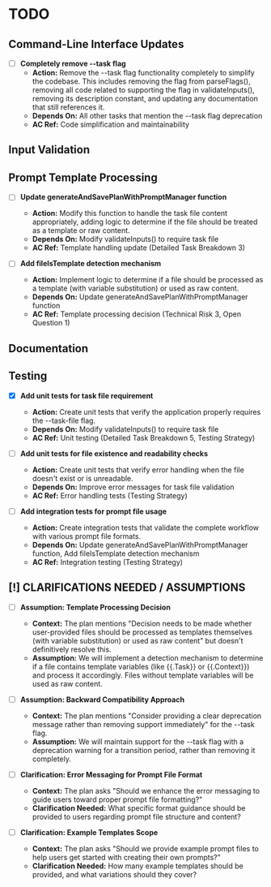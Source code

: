 # TODO

## Command-Line Interface Updates
- [ ] **Completely remove --task flag**
  - **Action:** Remove the --task flag functionality completely to simplify the codebase. This includes removing the flag from parseFlags(), removing all code related to supporting the flag in validateInputs(), removing its description constant, and updating any documentation that still references it.
  - **Depends On:** All other tasks that mention the --task flag deprecation
  - **AC Ref:** Code simplification and maintainability

## Input Validation

## Prompt Template Processing
- [ ] **Update generateAndSavePlanWithPromptManager function**
  - **Action:** Modify this function to handle the task file content appropriately, adding logic to determine if the file should be treated as a template or raw content.
  - **Depends On:** Modify validateInputs() to require task file
  - **AC Ref:** Template handling update (Detailed Task Breakdown 3)

- [ ] **Add fileIsTemplate detection mechanism**
  - **Action:** Implement logic to determine if a file should be processed as a template (with variable substitution) or used as raw content.
  - **Depends On:** Update generateAndSavePlanWithPromptManager function
  - **AC Ref:** Template processing decision (Technical Risk 3, Open Question 1)

## Documentation


## Testing
- [x] **Add unit tests for task file requirement**
  - **Action:** Create unit tests that verify the application properly requires the --task-file flag.
  - **Depends On:** Modify validateInputs() to require task file
  - **AC Ref:** Unit testing (Detailed Task Breakdown 5, Testing Strategy)

- [ ] **Add unit tests for file existence and readability checks**
  - **Action:** Create unit tests that verify error handling when the file doesn't exist or is unreadable.
  - **Depends On:** Improve error messages for task file validation
  - **AC Ref:** Error handling tests (Testing Strategy)

- [ ] **Add integration tests for prompt file usage**
  - **Action:** Create integration tests that validate the complete workflow with various prompt file formats.
  - **Depends On:** Update generateAndSavePlanWithPromptManager function, Add fileIsTemplate detection mechanism
  - **AC Ref:** Integration testing (Testing Strategy)

## [!] CLARIFICATIONS NEEDED / ASSUMPTIONS

- [ ] **Assumption: Template Processing Decision**
  - **Context:** The plan mentions "Decision needs to be made whether user-provided files should be processed as templates themselves (with variable substitution) or used as raw content" but doesn't definitively resolve this.
  - **Assumption:** We will implement a detection mechanism to determine if a file contains template variables (like {{.Task}} or {{.Context}}) and process it accordingly. Files without template variables will be used as raw content.

- [ ] **Assumption: Backward Compatibility Approach**
  - **Context:** The plan mentions "Consider providing a clear deprecation message rather than removing support immediately" for the --task flag.
  - **Assumption:** We will maintain support for the --task flag with a deprecation warning for a transition period, rather than removing it completely.

- [ ] **Clarification: Error Messaging for Prompt File Format**
  - **Context:** The plan asks "Should we enhance the error messaging to guide users toward proper prompt file formatting?"
  - **Clarification Needed:** What specific format guidance should be provided to users regarding prompt file structure and content?

- [ ] **Clarification: Example Templates Scope**
  - **Context:** The plan asks "Should we provide example prompt files to help users get started with creating their own prompts?"
  - **Clarification Needed:** How many example templates should be provided, and what variations should they cover?